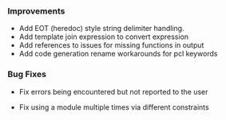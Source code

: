 ### Improvements

- Add EOT (heredoc) style string delimiter handling.
- Add template join expression to convert expression 
- Add references to issues for missing functions in output
- Add code generation rename workarounds for pcl keywords

### Bug Fixes

- Fix errors being encountered but not reported to the user

- Fix using a module multiple times via different constraints

